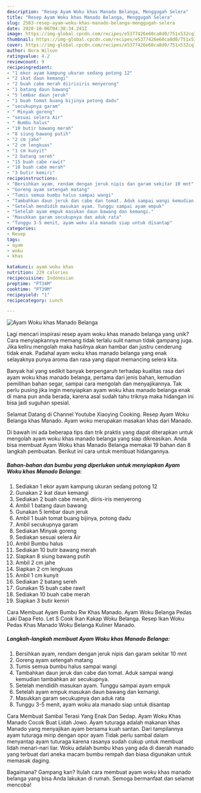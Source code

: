 ```yaml
---
description: "Resep Ayam Woku khas Manado Belanga, Menggugah Selera"
title: "Resep Ayam Woku khas Manado Belanga, Menggugah Selera"
slug: 2583-resep-ayam-woku-khas-manado-belanga-menggugah-selera
date: 2020-10-06T04:38:34.241Z
image: https://img-global.cpcdn.com/recipes/e5377426e60ca8d0/751x532cq70/ayam-woku-khas-manado-belanga-foto-resep-utama.jpg
thumbnail: https://img-global.cpcdn.com/recipes/e5377426e60ca8d0/751x532cq70/ayam-woku-khas-manado-belanga-foto-resep-utama.jpg
cover: https://img-global.cpcdn.com/recipes/e5377426e60ca8d0/751x532cq70/ayam-woku-khas-manado-belanga-foto-resep-utama.jpg
author: Nora Wilson
ratingvalue: 4.2
reviewcount: 9
recipeingredient:
- "1 ekor ayam kampung ukuran sedang potong 12"
- "2 ikat daun kemangi"
- "2 buah cabe merah diirisiris menyerong"
- "1 batang daun bawang"
- "5 lembar daun jeruk"
- "1 buah tomat buang bijinya potong dadu"
- "secukupnya garam"
- " Minyak goreng"
- "sesuai selera Air"
- " Bumbu halus"
- "10 butir bawang merah"
- "8 siung bawang putih"
- "2 cm jahe"
- "2 cm lengkuas"
- "1 cm kunyit"
- "2 batang sereh"
- "15 buah cabe rawit"
- "10 buah cabe merah"
- "3 butir kemiri"
recipeinstructions:
- "Bersihkan ayam, rendam dengan jeruk nipis dan garam sekitar 10 mnt"
- "Goreng ayam setengah matang"
- "Tumis semua bumbu halus sampai wangi"
- "Tambahkan daun jeruk dan cabe dan tomat. Aduk sampai wangi kemudian tambahkan air secukupnya."
- "Setelah mendidih masukan ayam. Tunggu sampai ayam empuk"
- "Setelah ayam empuk masukan daun bawang dan kemangi."
- "Masukkan garam secukupnya dan aduk rata"
- "Tunggu 3-5 menit, ayam woku ala manado siap untuk disantap"
categories:
- Resep
tags:
- ayam
- woku
- khas

katakunci: ayam woku khas 
nutrition: 229 calories
recipecuisine: Indonesian
preptime: "PT34M"
cooktime: "PT39M"
recipeyield: "1"
recipecategory: Lunch

---
```



![Ayam Woku khas Manado Belanga](https://img-global.cpcdn.com/recipes/e5377426e60ca8d0/751x532cq70/ayam-woku-khas-manado-belanga-foto-resep-utama.jpg)

Lagi mencari inspirasi resep ayam woku khas manado belanga yang unik? Cara menyiapkannya memang tidak terlalu sulit namun tidak gampang juga. Jika keliru mengolah maka hasilnya akan hambar dan justru cenderung tidak enak. Padahal ayam woku khas manado belanga yang enak selayaknya punya aroma dan rasa yang dapat memancing selera kita.

Banyak hal yang sedikit banyak berpengaruh terhadap kualitas rasa dari ayam woku khas manado belanga, pertama dari jenis bahan, kemudian pemilihan bahan segar, sampai cara mengolah dan menyajikannya. Tak perlu pusing jika ingin menyiapkan ayam woku khas manado belanga enak di mana pun anda berada, karena asal sudah tahu triknya maka hidangan ini bisa jadi suguhan spesial.

Selamat Datang di Channel Youtube Xiaoying Cooking. Resep Ayam Woku Belanga khas Manado. Ayam woku merupakan masakan khas dari Manado.


Di bawah ini ada beberapa tips dan trik praktis yang dapat diterapkan untuk mengolah ayam woku khas manado belanga yang siap dikreasikan. Anda bisa membuat Ayam Woku khas Manado Belanga memakai 19 bahan dan 8 langkah pembuatan. Berikut ini cara untuk membuat hidangannya.

<!--inarticleads1-->

##### Bahan-bahan dan bumbu yang diperlukan untuk menyiapkan Ayam Woku khas Manado Belanga:

1. Sediakan 1 ekor ayam kampung ukuran sedang potong 12
1. Gunakan 2 ikat daun kemangi
1. Sediakan 2 buah cabe merah, diiris-iris menyerong
1. Ambil 1 batang daun bawang
1. Gunakan 5 lembar daun jeruk
1. Ambil 1 buah tomat buang bijinya, potong dadu
1. Ambil secukupnya garam
1. Sediakan  Minyak goreng
1. Sediakan sesuai selera Air
1. Ambil  Bumbu halus
1. Sediakan 10 butir bawang merah
1. Siapkan 8 siung bawang putih
1. Ambil 2 cm jahe
1. Siapkan 2 cm lengkuas
1. Ambil 1 cm kunyit
1. Sediakan 2 batang sereh
1. Gunakan 15 buah cabe rawit
1. Sediakan 10 buah cabe merah
1. Siapkan 3 butir kemiri


Cara Membuat Ayam Bumbu Rw Khas Manado. Ayam Woku Belanga Pedas Laki Dapa Feto. Let S Cook Ikan Kakap Woku Belanga. Resep Ikan Woku Pedas Khas Manado Woku Belanga Kuliner Manado. 

<!--inarticleads2-->

##### Langkah-langkah membuat Ayam Woku khas Manado Belanga:

1. Bersihkan ayam, rendam dengan jeruk nipis dan garam sekitar 10 mnt
1. Goreng ayam setengah matang
1. Tumis semua bumbu halus sampai wangi
1. Tambahkan daun jeruk dan cabe dan tomat. Aduk sampai wangi kemudian tambahkan air secukupnya.
1. Setelah mendidih masukan ayam. Tunggu sampai ayam empuk
1. Setelah ayam empuk masukan daun bawang dan kemangi.
1. Masukkan garam secukupnya dan aduk rata
1. Tunggu 3-5 menit, ayam woku ala manado siap untuk disantap


Cara Membuat Sambal Terasi Yang Enak Dan Sedap. Ayam Woku Khas Manado Cocok Buat Lidah Jowo. Ayam tuturaga adalah makanan khas Manado yang menyajikan ayam bersama kuah santan. Dari tampilannya ayam tuturaga mirip dengan opor ayam Tidak perlu sambal dalam menyantap ayam tuturaga karena rasanya sudah cukup untuk membuat lidah menari-nari liar. Woku adalah bumbu khas yang ada di daerah manado yang terbuat dari aneka macam bumbu rempah dan biasa digunakan untuk memasak daging. 

Bagaimana? Gampang kan? Itulah cara membuat ayam woku khas manado belanga yang bisa Anda lakukan di rumah. Semoga bermanfaat dan selamat mencoba!
